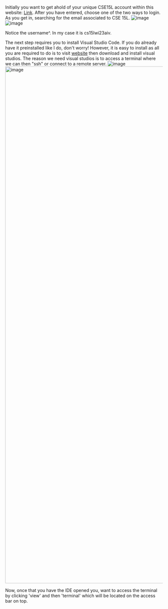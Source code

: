 Initially you want to get ahold of your unique CSE15L account within this website: [Link](https://sdacs.ucsd.edu/~icc/index.php). After you have entered,
choose one of the two ways to login. As you get in, searching for the email associated to CSE 15L.
![image](https://user-images.githubusercontent.com/122576207/212774882-d3b2e78d-64c3-431f-8f1f-7df8ee0d1275.png)
![image](https://user-images.githubusercontent.com/122576207/212775004-c5c5e9c4-a540-4d05-9838-ca78932bfd34.png)

Notice the username^. In my case it is cs15lwi23aiv.

The next step requires you to install Visual Studio Code. If you do already have it preinstalled like I do, don't worry! However, it is easy to install as
all you are required to do is to visit [website](https://code.visualstudio.com) then download and install visual studios. The reason we need visual studios is to access a terminal where we can then "ssh" or connect to a remote server.
![image](https://user-images.githubusercontent.com/122576207/212795682-619eb865-d73c-4a84-abd8-65f41618de4e.png)
<img width="1654" alt="image" src="https://user-images.githubusercontent.com/122576207/212795867-77e8def3-a989-4cb6-8d67-a31e568018b0.png">

Now, once that you have the IDE opened you, want to access the terminal by clicking 'view' and then 'terminal' which will be located on the access bar on top. 


